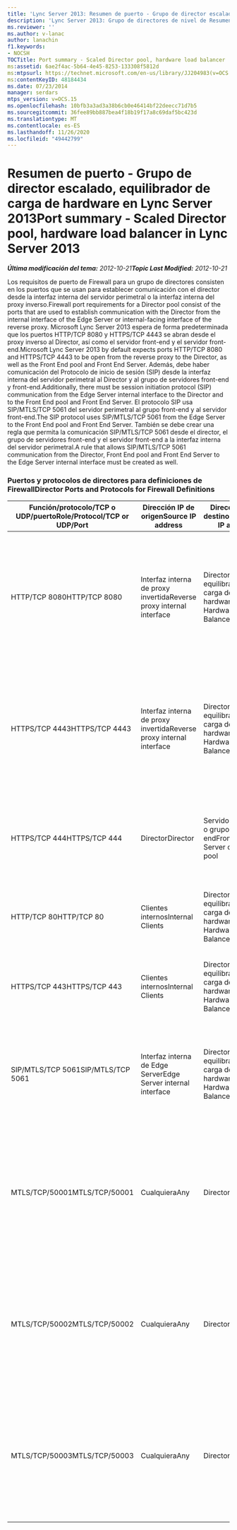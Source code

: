 ```yaml
---
title: 'Lync Server 2013: Resumen de puerto - Grupo de director escalado, equilibrador de carga de hardware'
description: 'Lync Server 2013: Grupo de directores de nivel de Resumen de puerto, equilibrador de carga de hardware.'
ms.reviewer: ''
ms.author: v-lanac
author: lanachin
f1.keywords:
- NOCSH
TOCTitle: Port summary - Scaled Director pool, hardware load balancer
ms:assetid: 6ae2f4ac-5b64-4e45-8253-133308f5812d
ms:mtpsurl: https://technet.microsoft.com/en-us/library/JJ204983(v=OCS.15)
ms:contentKeyID: 48184434
ms.date: 07/23/2014
manager: serdars
mtps_version: v=OCS.15
ms.openlocfilehash: 10bfb3a3ad3a38b6cb0e46414bf22deecc71d7b5
ms.sourcegitcommit: 36fee89bb887bea4f18b19f17a8c69daf5bc423d
ms.translationtype: MT
ms.contentlocale: es-ES
ms.lasthandoff: 11/26/2020
ms.locfileid: "49442799"
---
```

# <a name="port-summary---scaled-director-pool-hardware-load-balancer-in-lync-server-2013"></a><span data-ttu-id="4ef2e-103">Resumen de puerto - Grupo de director escalado, equilibrador de carga de hardware en Lync Server 2013</span><span class="sxs-lookup"><span data-stu-id="4ef2e-103">Port summary - Scaled Director pool, hardware load balancer in Lync Server 2013</span></span>

<div data-xmlns="http://www.w3.org/1999/xhtml">

<div class="topic" data-xmlns="http://www.w3.org/1999/xhtml" data-msxsl="urn:schemas-microsoft-com:xslt" data-cs="https://msdn.microsoft.com/">

<div data-asp="https://msdn2.microsoft.com/asp">



</div>

<div id="mainSection">

<div id="mainBody"><span data-ttu-id="4ef2e-104">

<span> </span></span><span class="sxs-lookup"><span data-stu-id="4ef2e-104">

<span> </span></span></span>

<span data-ttu-id="4ef2e-105">_**Última modificación del tema:** 2012-10-21_</span><span class="sxs-lookup"><span data-stu-id="4ef2e-105">_**Topic Last Modified:** 2012-10-21_</span></span>

<span data-ttu-id="4ef2e-106">Los requisitos de puerto de Firewall para un grupo de directores consisten en los puertos que se usan para establecer comunicación con el director desde la interfaz interna del servidor perimetral o la interfaz interna del proxy inverso.</span><span class="sxs-lookup"><span data-stu-id="4ef2e-106">Firewall port requirements for a Director pool consist of the ports that are used to establish communication with the Director from the internal interface of the Edge Server or internal-facing interface of the reverse proxy.</span></span> <span data-ttu-id="4ef2e-107">Microsoft Lync Server 2013 espera de forma predeterminada que los puertos HTTP/TCP 8080 y HTTPS/TCP 4443 se abran desde el proxy inverso al Director, así como el servidor front-end y el servidor front-end.</span><span class="sxs-lookup"><span data-stu-id="4ef2e-107">Microsoft Lync Server 2013 by default expects ports HTTP/TCP 8080 and HTTPS/TCP 4443 to be open from the reverse proxy to the Director, as well as the Front End pool and Front End Server.</span></span> <span data-ttu-id="4ef2e-108">Además, debe haber comunicación del Protocolo de inicio de sesión (SIP) desde la interfaz interna del servidor perimetral al Director y al grupo de servidores front-end y front-end.</span><span class="sxs-lookup"><span data-stu-id="4ef2e-108">Additionally, there must be session initiation protocol (SIP) communication from the Edge Server internal interface to the Director and to the Front End pool and Front End Server.</span></span> <span data-ttu-id="4ef2e-109">El protocolo SIP usa SIP/MTLS/TCP 5061 del servidor perimetral al grupo front-end y al servidor front-end.</span><span class="sxs-lookup"><span data-stu-id="4ef2e-109">The SIP protocol uses SIP/MTLS/TCP 5061 from the Edge Server to the Front End pool and Front End Server.</span></span> <span data-ttu-id="4ef2e-110">También se debe crear una regla que permita la comunicación SIP/MTLS/TCP 5061 desde el director, el grupo de servidores front-end y el servidor front-end a la interfaz interna del servidor perimetral.</span><span class="sxs-lookup"><span data-stu-id="4ef2e-110">A rule that allows SIP/MTLS/TCP 5061 communication from the Director, Front End pool and Front End Server to the Edge Server internal interface must be created as well.</span></span>

### <a name="director-ports-and-protocols-for-firewall-definitions"></a><span data-ttu-id="4ef2e-111">Puertos y protocolos de directores para definiciones de Firewall</span><span class="sxs-lookup"><span data-stu-id="4ef2e-111">Director Ports and Protocols for Firewall Definitions</span></span>

<table>
<colgroup>
<col style="width: 25%" />
<col style="width: 25%" />
<col style="width: 25%" />
<col style="width: 25%" />
</colgroup>
<thead>
<tr class="header">
<th><span data-ttu-id="4ef2e-112">Función/protocolo/TCP o UDP/puerto</span><span class="sxs-lookup"><span data-stu-id="4ef2e-112">Role/Protocol/TCP or UDP/Port</span></span></th>
<th><span data-ttu-id="4ef2e-113">Dirección IP de origen</span><span class="sxs-lookup"><span data-stu-id="4ef2e-113">Source IP address</span></span></th>
<th><span data-ttu-id="4ef2e-114">Dirección IP de destino</span><span class="sxs-lookup"><span data-stu-id="4ef2e-114">Destination IP address</span></span></th>
<th><span data-ttu-id="4ef2e-115">Notas</span><span class="sxs-lookup"><span data-stu-id="4ef2e-115">Notes</span></span></th>
</tr>
</thead>
<tbody>
<tr class="odd">
<td><p><span data-ttu-id="4ef2e-116">HTTP/TCP 8080</span><span class="sxs-lookup"><span data-stu-id="4ef2e-116">HTTP/TCP 8080</span></span></p></td>
<td><p><span data-ttu-id="4ef2e-117">Interfaz interna de proxy invertida</span><span class="sxs-lookup"><span data-stu-id="4ef2e-117">Reverse proxy internal interface</span></span></p></td>
<td><p><span data-ttu-id="4ef2e-118">Director VIP de equilibrador de carga de hardware</span><span class="sxs-lookup"><span data-stu-id="4ef2e-118">Director Hardware Load Balancer VIP</span></span></p></td>
<td><p><span data-ttu-id="4ef2e-119">Inicialmente recibido por el lado externo del proxy inverso, la comunicación se envía al Director HLB VIP y los servicios Web de los servidores front-end</span><span class="sxs-lookup"><span data-stu-id="4ef2e-119">Initially received by the external side of the reverse proxy, the communication is sent on to the Director HLB VIP and Front End Servers web services</span></span></p></td>
</tr>
<tr class="even">
<td><p><span data-ttu-id="4ef2e-120">HTTPS/TCP 4443</span><span class="sxs-lookup"><span data-stu-id="4ef2e-120">HTTPS/TCP 4443</span></span></p></td>
<td><p><span data-ttu-id="4ef2e-121">Interfaz interna de proxy invertida</span><span class="sxs-lookup"><span data-stu-id="4ef2e-121">Reverse proxy internal interface</span></span></p></td>
<td><p><span data-ttu-id="4ef2e-122">Director VIP de equilibrador de carga de hardware</span><span class="sxs-lookup"><span data-stu-id="4ef2e-122">Director Hardware Load Balancer VIP</span></span></p></td>
<td><p><span data-ttu-id="4ef2e-123">Inicialmente recibido por el lado externo del proxy inverso, la comunicación se envía al Director HLB VIP y los servicios Web de los servidores front-end</span><span class="sxs-lookup"><span data-stu-id="4ef2e-123">Initially received by the external side of the reverse proxy, the communication is sent on to the Director HLB VIP and Front End Servers web services</span></span></p></td>
</tr>
<tr class="odd">
<td><p><span data-ttu-id="4ef2e-124">HTTPS/TCP 444</span><span class="sxs-lookup"><span data-stu-id="4ef2e-124">HTTPS/TCP 444</span></span></p></td>
<td><p><span data-ttu-id="4ef2e-125">Director</span><span class="sxs-lookup"><span data-stu-id="4ef2e-125">Director</span></span></p></td>
<td><p><span data-ttu-id="4ef2e-126">Servidor front-end o grupo front-end</span><span class="sxs-lookup"><span data-stu-id="4ef2e-126">Front End Server or Front End pool</span></span></p></td>
<td><p><span data-ttu-id="4ef2e-127">Comunicación entre servidores entre el director HLB VIP y los servidores front-end</span><span class="sxs-lookup"><span data-stu-id="4ef2e-127">Inter-server communication between the Director HLB VIP and the Front End Servers</span></span></p></td>
</tr>
<tr class="even">
<td><p><span data-ttu-id="4ef2e-128">HTTP/TCP 80</span><span class="sxs-lookup"><span data-stu-id="4ef2e-128">HTTP/TCP 80</span></span></p></td>
<td><p><span data-ttu-id="4ef2e-129">Clientes internos</span><span class="sxs-lookup"><span data-stu-id="4ef2e-129">Internal Clients</span></span></p></td>
<td><p><span data-ttu-id="4ef2e-130">Director VIP de equilibrador de carga de hardware</span><span class="sxs-lookup"><span data-stu-id="4ef2e-130">Director Hardware Load Balancer VIP</span></span></p></td>
<td><p><span data-ttu-id="4ef2e-131">El director proporciona servicios web a clientes externos y internos.</span><span class="sxs-lookup"><span data-stu-id="4ef2e-131">The Director provides web services to internal as well as external clients.</span></span></p></td>
</tr>
<tr class="odd">
<td><p><span data-ttu-id="4ef2e-132">HTTPS/TCP 443</span><span class="sxs-lookup"><span data-stu-id="4ef2e-132">HTTPS/TCP 443</span></span></p></td>
<td><p><span data-ttu-id="4ef2e-133">Clientes internos</span><span class="sxs-lookup"><span data-stu-id="4ef2e-133">Internal Clients</span></span></p></td>
<td><p><span data-ttu-id="4ef2e-134">Director VIP de equilibrador de carga de hardware</span><span class="sxs-lookup"><span data-stu-id="4ef2e-134">Director Hardware Load Balancer VIP</span></span></p></td>
<td><p><span data-ttu-id="4ef2e-135">El director proporciona servicios web a clientes externos y internos.</span><span class="sxs-lookup"><span data-stu-id="4ef2e-135">The Director provides web services to internal as well as external clients.</span></span></p></td>
</tr>
<tr class="even">
<td><p><span data-ttu-id="4ef2e-136">SIP/MTLS/TCP 5061</span><span class="sxs-lookup"><span data-stu-id="4ef2e-136">SIP/MTLS/TCP 5061</span></span></p></td>
<td><p><span data-ttu-id="4ef2e-137">Interfaz interna de Edge Server</span><span class="sxs-lookup"><span data-stu-id="4ef2e-137">Edge Server internal interface</span></span></p></td>
<td><p><span data-ttu-id="4ef2e-138">Director VIP de equilibrador de carga de hardware</span><span class="sxs-lookup"><span data-stu-id="4ef2e-138">Director Hardware Load Balancer VIP</span></span></p></td>
<td><p><span data-ttu-id="4ef2e-139">Comunicación SIP desde el servidor perimetral al Director y a los servidores de aplicaciones para el usuario.</span><span class="sxs-lookup"><span data-stu-id="4ef2e-139">SIP communication from the Edge Server to the Director, and Front End Servers.</span></span></p></td>
</tr>
<tr class="odd">
<td><p><span data-ttu-id="4ef2e-140">MTLS/TCP/50001</span><span class="sxs-lookup"><span data-stu-id="4ef2e-140">MTLS/TCP/50001</span></span></p></td>
<td><p><span data-ttu-id="4ef2e-141">Cualquiera</span><span class="sxs-lookup"><span data-stu-id="4ef2e-141">Any</span></span></p></td>
<td><p><span data-ttu-id="4ef2e-142">Director</span><span class="sxs-lookup"><span data-stu-id="4ef2e-142">Director</span></span></p></td>
<td><p><span data-ttu-id="4ef2e-143">Controlador de servicio de registro centralizado (ClsController.exe) o comandos del agente (ClsAgent.exe) y colección de registros</span><span class="sxs-lookup"><span data-stu-id="4ef2e-143">Centralized Logging Service controller (ClsController.exe) or agent (ClsAgent.exe)commands and log collection</span></span></p></td>
</tr>
<tr class="even">
<td><p><span data-ttu-id="4ef2e-144">MTLS/TCP/50002</span><span class="sxs-lookup"><span data-stu-id="4ef2e-144">MTLS/TCP/50002</span></span></p></td>
<td><p><span data-ttu-id="4ef2e-145">Cualquiera</span><span class="sxs-lookup"><span data-stu-id="4ef2e-145">Any</span></span></p></td>
<td><p><span data-ttu-id="4ef2e-146">Director</span><span class="sxs-lookup"><span data-stu-id="4ef2e-146">Director</span></span></p></td>
<td><p><span data-ttu-id="4ef2e-147">Controlador de servicio de registro centralizado (ClsController.exe) o comandos del agente (ClsAgent.exe) y colección de registros</span><span class="sxs-lookup"><span data-stu-id="4ef2e-147">Centralized Logging Service controller (ClsController.exe) or agent (ClsAgent.exe)commands and log collection</span></span></p></td>
</tr>
<tr class="odd">
<td><p><span data-ttu-id="4ef2e-148">MTLS/TCP/50003</span><span class="sxs-lookup"><span data-stu-id="4ef2e-148">MTLS/TCP/50003</span></span></p></td>
<td><p><span data-ttu-id="4ef2e-149">Cualquiera</span><span class="sxs-lookup"><span data-stu-id="4ef2e-149">Any</span></span></p></td>
<td><p><span data-ttu-id="4ef2e-150">Director</span><span class="sxs-lookup"><span data-stu-id="4ef2e-150">Director</span></span></p></td>
<td><p><span data-ttu-id="4ef2e-151">Controlador de servicio de registro centralizado (ClsController.exe) o comandos del agente (ClsAgent.exe) y colección de registros</span><span class="sxs-lookup"><span data-stu-id="4ef2e-151">Centralized Logging Service controller (ClsController.exe) or agent (ClsAgent.exe)commands and log collection</span></span></p></td>
</tr>
</tbody>
</table><span data-ttu-id="4ef2e-152">


</div>

<span> </span>

</div>

</div>

</span><span class="sxs-lookup"><span data-stu-id="4ef2e-152">


</div>

<span> </span>

</div>

</div>

</span></span></div>

